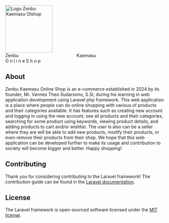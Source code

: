 <div class="d-flex justify-content-center my-3">
    <img src={{ asset("res/image/ZenbuKaemasuLogo.png") }} alt="Logo Zenbu Kaemasu Olshop" width="150px">
    <div class="d-flex flex-column text-center d-inline justify-content-center">
        <div>
            <span class="text-zktheme-subtitle fw-bold fs-1 d-block" style="margin-right: 90px;">Zenbu</span>
            <span class="text-zktheme-subtitle position-relative fw-bold fs-1" style="margin-left: 90px; top: -10px;">Kaemasu</span>
        </div>
        <span class="text-zktheme-subtitle fw-semibold fs-4 position-relative" style="top: -10px;">O n l i n e S h o p</span>
    </div>
</div>

## About

Zenbu Kaemasu Online Shop is an e-commerce established in 2024 by its founder, Mr. Vannes Theo Sudarsono, S.Si, during his learning in web application development using Laravel php framework. This web application is a place where people can do online shopping with various of products and their categories available. It has features such as creating new account and logging in using the new account, see all products and their categories, searching for some product using keywords, viewing product details, and adding products to cart and/or wishlist. The user is also can be a seller where they are will be able to add new products, modify their products, or even remove their products from their shop. We hope that this web application can be developed further to make its usage and contribution to society will become bigger and better. Happy shopping!

## Contributing

Thank you for considering contributing to the Laravel framework! The contribution guide can be found in the [Laravel documentation](https://laravel.com/docs/contributions).

## License

The Laravel framework is open-sourced software licensed under the [MIT license](https://opensource.org/licenses/MIT).
